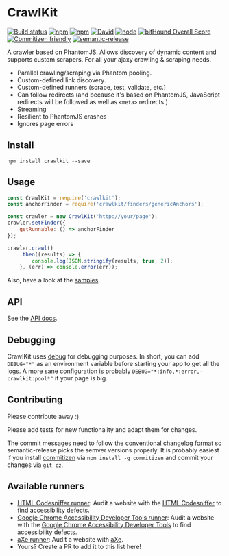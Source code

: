# CrawlKit
[![Build status](https://img.shields.io/travis/crawlkit/crawlkit/master.svg)](https://travis-ci.org/crawlkit/crawlkit)
[![npm](https://img.shields.io/npm/v/crawlkit.svg)](https://www.npmjs.com/package/crawlkit)
[![npm](https://img.shields.io/npm/l/crawlkit.svg)]()
[![David](https://img.shields.io/david/crawlkit/crawlkit.svg)]()
[![node](https://img.shields.io/node/v/crawlkit.svg)]()
[![bitHound Overall Score](https://www.bithound.io/github/crawlkit/crawlkit/badges/score.svg)](https://www.bithound.io/github/crawlkit/crawlkit)
[![Commitizen friendly](https://img.shields.io/badge/commitizen-friendly-brightgreen.svg)](http://commitizen.github.io/cz-cli/)
[![semantic-release](https://img.shields.io/badge/%20%20%F0%9F%93%A6%F0%9F%9A%80-semantic--release-e10079.svg)](https://github.com/semantic-release/semantic-release)

A crawler based on PhantomJS. Allows discovery of dynamic content and supports custom scrapers. For all your ajaxy crawling & scraping needs.

* Parallel crawling/scraping via Phantom pooling.
* Custom-defined link discovery.
* Custom-defined runners (scrape, test, validate, etc.)
* Can follow redirects (and because it's based on PhantomJS, JavaScript redirects will be followed as well as `<meta>` redirects.)
* Streaming
* Resilient to PhantomJS crashes
* Ignores page errors

## Install
```console
npm install crawlkit --save
```

## Usage
```javascript
const CrawlKit = require('crawlkit');
const anchorFinder = require('crawlkit/finders/genericAnchors');

const crawler = new CrawlKit('http://your/page');
crawler.setFinder({
    getRunnable: () => anchorFinder
});

crawler.crawl()
    .then((results) => {
        console.log(JSON.stringify(results, true, 2));
    }, (err) => console.error(err));
```
Also, have a look at the [samples](https://github.com/crawlkit/crawlkit/tree/master/examples).

## API
See the [API docs](http://crawlkit.github.io/crawlkit/docs/).

## Debugging
CrawlKit uses [debug](https://github.com/visionmedia/debug) for debugging purposes. In short, you can add `DEBUG="*"` as an environment variable before starting your app to get all the logs. A more sane configuration is probably `DEBUG="*:info,*:error,-crawlkit:pool*"` if your page is big.

## Contributing
Please contribute away :)

Please add tests for new functionality and adapt them for changes.

The commit messages need to follow the [conventional changelog format](https://github.com/ajoslin/conventional-changelog) so semantic-release picks the semver versions properly. It is probably easiest if you install [commitizen](https://github.com/commitizen) via `npm install -g commitizen` and commit your changes via `git cz`.


## Available runners
* [HTML Codesniffer runner](https://github.com/crawlkit/runner-htmlcs): Audit a website with the [HTML Codesniffer](https://github.com/squizlabs/HTML_CodeSniffer) to find accessibility defects.
* [Google Chrome Accessibility Developer Tools runner](https://github.com/crawlkit/runner-accessibility-developer-tools): Audit a website with the [Google Chrome Accessibility Developer Tools](https://github.com/GoogleChrome/accessibility-developer-tools) to find accessibility defects.
* [aXe runner](https://github.com/crawlkit/runner-axe): Audit a website with [aXe](https://github.com/dequelabs/axe-core).
* Yours? Create a PR to add it to this list here!
